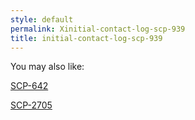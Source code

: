 ```yaml
---
style: default
permalink: Xinitial-contact-log-scp-939
title: initial-contact-log-scp-939
---
```

You may also like:

[SCP-642](http://scp-wiki.net/scp-642)

[SCP-2705](http://scp-wiki.net/scp-2705)
